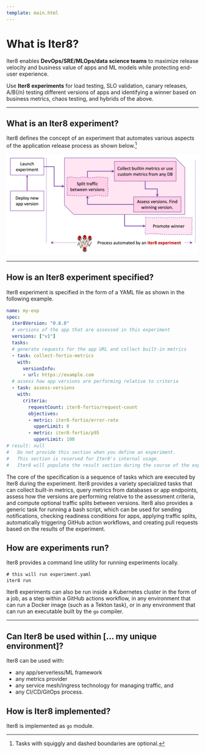 ```yaml
---
template: main.html
---
```


# What is Iter8?

Iter8 enables **DevOps/SRE/MLOps/data science teams** to maximize release velocity and business value of apps and ML models while protecting end-user experience.

Use **Iter8 experiments** for load testing, SLO validation, canary releases, A/B(/n) testing different versions of apps and identifying a winner based on business metrics, chaos testing, and hybrids of the above.

***

## What is an Iter8 experiment?
Iter8 defines the concept of an experiment that automates various aspects of the application release process as shown below.[^1]

![Process automated by an Iter8 experiment](../images/whatisiter8.png)

***

## How is an Iter8 experiment specified?
Iter8 experiment is specified in the form of a YAML file as shown in the following example.

```yaml
name: my-exp
spec:
  iter8Version: "0.8.0"
  # versions of the app that are assessed in this experiment
  versions: ["v1"]
  tasks:
  # generate requests for the app URL and collect built-in metrics
  - task: collect-fortio-metrics
    with:
      versionInfo:
      - url: https://example.com
  # assess how app versions are performing relative to criteria
  - task: assess-versions
    with:
      criteria:
        requestCount: iter8-fortio/request-count
        objectives:
        - metric: iter8-fortio/error-rate
          upperLimit: 0
        - metric: iter8-fortio/p95
          upperLimit: 100
# result: null
#   Do not provide this section when you define an experiment.
#   This section is reserved for Iter8's internal usage. 
#   Iter8 will populate the result section during the course of the experiment.
```

The core of the specification is a sequence of tasks which are executed by Iter8 during the experiment. Iter8 provides a variety specialized tasks that can collect built-in metrics, query metrics from databases or app endpoints, assess how the versions are performing relative to the assessment criteria, and compute optional traffic splits between versions. Iter8 also provides a generic task for running a bash script, which can be used for sending notifications, checking readiness conditions for apps, applying traffic splits, automatically triggering GitHub action workflows, and creating pull requests based on the results of the experiment.

## How are experiments run?
Iter8 provides a command line utility for running experiments locally.

```shell
# this will run experiment.yaml
iter8 run
```

Iter8 experiments can also be run inside a Kubernetes cluster in the form of a job, as a step within a GitHub actions workflow, in any environment that can run a Docker image (such as a Tekton task), or in any environment that can run an executable built by the `go` compiler.

***

## Can Iter8 be used within [... my unique environment]?
Iter8 can be used with:

  * any app/serverless/ML framework
  * any metrics provider
  * any service mesh/ingress technology for managing traffic, and 
  * any CI/CD/GitOps process.

## How is Iter8 implemented?

Iter8 is implemented as `go` module.

[^1]: Tasks with squiggly and dashed boundaries are optional.
